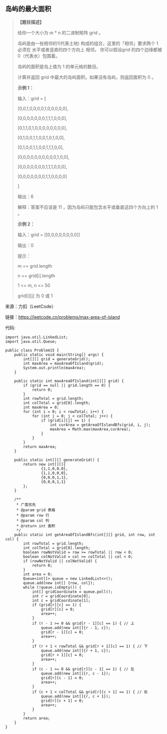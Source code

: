 ## 岛屿的最大面积

> **【题目描述】**
> 
> 给你一个大小为 m * n 的二进制矩阵 grid 。
> 
> 岛屿是由一些相邻的1(代表土地) 构成的组合，这里的「相邻」要求两个 1 必须在 水平或者竖直的四个方向上 相邻。
> 你可以假设grid 的四个边缘都被 0（代表水）包围着。
>
> 岛屿的面积是岛上值为 1 的单元格的数目。
>
> 计算并返回 grid 中最大的岛屿面积。如果没有岛屿，则返回面积为 0 。
>
> **示例 1：**
> 
> 输入：grid = [
> 
> [0,0,1,0,0,0,0,1,0,0,0,0,0],
> 
> [0,0,0,0,0,0,0,1,1,1,0,0,0],
> 
> [0,1,1,0,1,0,0,0,0,0,0,0,0],
> 
> [0,1,0,0,1,1,0,0,1,0,1,0,0],
> 
> [0,1,0,0,1,1,0,0,1,1,1,0,0],
> 
> [0,0,0,0,0,0,0,0,0,0,1,0,0],
> 
> [0,0,0,0,0,0,0,1,1,1,0,0,0],
> 
> [0,0,0,0,0,0,0,1,1,0,0,0,0]
> 
> ]
> 
> 输出：6
> 
> 解释：答案不应该是 11 ，因为岛屿只能包含水平或垂直这四个方向上的 1 。
> 
> **示例 2：**
> 
> 输入：grid = [[0,0,0,0,0,0,0,0]]
> 
> 输出：0
> 
> 提示：
> 
> m == grid.length
> 
> n == grid[i].length
> 
> 1 <= m, n <= 50
> 
> grid[i][j] 为 0 或 1
> 

来源：力扣（LeetCode）

链接：https://leetcode.cn/problems/max-area-of-island

代码:
```
import java.util.LinkedList;
import java.util.Queue;

public class Problem15 {
    public static void main(String[] args) {
        int[][] grid = generateGrid();
        int maxArea = maxAreaOfIsland(grid);
        System.out.println(maxArea);
    }

    public static int maxAreaOfIsland(int[][] grid) {
        if (grid == null || grid.length == 0) {
            return 0;
        }
        int rowTotal = grid.length;
        int colTotal = grid[0].length;
        int maxArea = 0;
        for (int i = 0; i < rowTotal; i++) {
            for (int j = 0; j < colTotal; j++) {
                if (grid[i][j] == 1) {
                    int curArea = getAreaOfIslandBfs(grid, i, j);
                    maxArea = Math.max(maxArea,curArea);
                }
            }
        }
        return maxArea;
    }

    public static int[][] generateGrid() {
        return new int[][]{
                {1,1,0,0,0},
                {1,1,0,0,0},
                {0,0,0,1,1},
                {0,0,0,1,1}
        };
    }

    /**
     * 广度优先
     * @param grid 表格
     * @param row 行
     * @param col 列
     * @return int 面积
     */
    public static int getAreaOfIslandBfs(int[][] grid, int row, int col) {
        int rowTotal = grid.length;
        int colTotal = grid[0].length;
        boolean rowNotValid = row >= rowTotal || row < 0;
        boolean colNotValid = col >= colTotal || col < 0;
        if (rowNotValid || colNotValid) {
            return 0;
        }
        int area = 0;
        Queue<int[]> queue = new LinkedList<>();
        queue.add(new int[] {row, col});
        while (!queue.isEmpty()) {
            int[] gridCoordinate = queue.poll();
            int r = gridCoordinate[0];
            int c = gridCoordinate[1];
            if (grid[r][c] == 1) {
                grid[r][c] = 0;
                area++;
            }
            if (r - 1 >= 0 && grid[r - 1][c] == 1) { // 上
                queue.add(new int[]{r - 1, c});
                grid[r - 1][c] = 0;
                area++;
            }
            if (r + 1 < rowTotal && grid[r + 1][c] == 1) { // 下
                queue.add(new int[]{r + 1, c});
                grid[r + 1][c] = 0;
                area++;
            }
            if (c - 1 >= 0 && grid[r][c - 1] == 1) { // 左
                queue.add(new int[]{r, c - 1});
                grid[r][c - 1] = 0;
                area++;
            }
            if (c + 1 < colTotal && grid[r][c + 1] == 1) { // 右
                queue.add(new int[]{r, c + 1});
                grid[r][c + 1] = 0;
                area++;
            }
        }
        return area;
    }
}
```